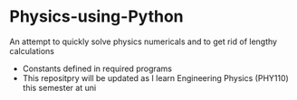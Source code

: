 # Physics-using-Python

An attempt to quickly solve physics numericals and to get rid of lengthy calculations
- Constants defined in required programs
- This repositpry will be updated as I learn Engineering Physics (PHY110) this semester at uni
